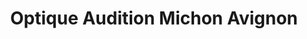 ---
title: "Optique Audition Michon Avignon"
url: /avignon/optique-audition-michon-avignon/
shop: Hörgeräte
---